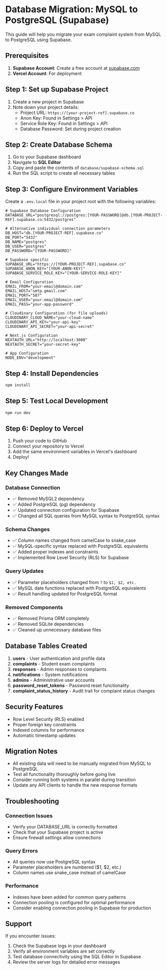# Database Migration: MySQL to PostgreSQL (Supabase)

This guide will help you migrate your exam complaint system from MySQL to PostgreSQL using Supabase.

## Prerequisites

1. **Supabase Account**: Create a free account at [supabase.com](https://supabase.com)
2. **Vercel Account**: For deployment

## Step 1: Set up Supabase Project

1. Create a new project in Supabase
2. Note down your project details:
   - Project URL: `https://[your-project-ref].supabase.co`
   - Anon Key: Found in Settings > API
   - Service Role Key: Found in Settings > API
   - Database Password: Set during project creation

## Step 2: Create Database Schema

1. Go to your Supabase dashboard
2. Navigate to **SQL Editor**
3. Copy and paste the contents of `database/supabase-schema.sql`
4. Run the SQL script to create all necessary tables

## Step 3: Configure Environment Variables

Create a `.env.local` file in your project root with the following variables:

```env
# Supabase Database Configuration
DATABASE_URL="postgresql://postgres:[YOUR-PASSWORD]@db.[YOUR-PROJECT-REF].supabase.co:5432/postgres"

# Alternative individual connection parameters
DB_HOST="db.[YOUR-PROJECT-REF].supabase.co"
DB_PORT="5432"
DB_NAME="postgres"
DB_USER="postgres"
DB_PASSWORD="[YOUR-PASSWORD]"

# Supabase specific
SUPABASE_URL="https://[YOUR-PROJECT-REF].supabase.co"
SUPABASE_ANON_KEY="[YOUR-ANON-KEY]"
SUPABASE_SERVICE_ROLE_KEY="[YOUR-SERVICE-ROLE-KEY]"

# Email Configuration
EMAIL_FROM="your-email@domain.com"
EMAIL_HOST="smtp.gmail.com"
EMAIL_PORT="587"
EMAIL_USER="your-email@domain.com"
EMAIL_PASS="your-app-password"

# Cloudinary Configuration (for file uploads)
CLOUDINARY_CLOUD_NAME="your-cloud-name"
CLOUDINARY_API_KEY="your-api-key"
CLOUDINARY_API_SECRET="your-api-secret"

# Next.js Configuration
NEXTAUTH_URL="http://localhost:3000"
NEXTAUTH_SECRET="your-secret-key"

# App Configuration
NODE_ENV="development"
```

## Step 4: Install Dependencies

```bash
npm install
```

## Step 5: Test Local Development

```bash
npm run dev
```

## Step 6: Deploy to Vercel

1. Push your code to GitHub
2. Connect your repository to Vercel
3. Add the same environment variables in Vercel's dashboard
4. Deploy!

## Key Changes Made

### Database Connection
- ✅ Removed MySQL2 dependency
- ✅ Added PostgreSQL (pg) dependency
- ✅ Updated connection configuration for Supabase
- ✅ Changed all SQL queries from MySQL syntax to PostgreSQL syntax

### Schema Changes
- ✅ Column names changed from camelCase to snake_case
- ✅ MySQL-specific syntax replaced with PostgreSQL equivalents
- ✅ Added proper indexes and constraints
- ✅ Implemented Row Level Security (RLS) for Supabase

### Query Updates
- ✅ Parameter placeholders changed from `?` to `$1, $2, etc.`
- ✅ MySQL date functions replaced with PostgreSQL equivalents
- ✅ Result handling updated for PostgreSQL format

### Removed Components
- ✅ Removed Prisma ORM completely
- ✅ Removed SQLite dependencies
- ✅ Cleaned up unnecessary database files

## Database Tables Created

1. **users** - User authentication and profile data
2. **complaints** - Student exam complaints
3. **responses** - Admin responses to complaints
4. **notifications** - System notifications
5. **admins** - Administrative user accounts
6. **password_reset_tokens** - Password reset functionality
7. **complaint_status_history** - Audit trail for complaint status changes

## Security Features

- Row Level Security (RLS) enabled
- Proper foreign key constraints
- Indexed columns for performance
- Automatic timestamp updates

## Migration Notes

- All existing data will need to be manually migrated from MySQL to PostgreSQL
- Test all functionality thoroughly before going live
- Consider running both systems in parallel during transition
- Update any API clients to handle the new response formats

## Troubleshooting

### Connection Issues
- Verify your DATABASE_URL is correctly formatted
- Check that your Supabase project is active
- Ensure firewall settings allow connections

### Query Errors
- All queries now use PostgreSQL syntax
- Parameter placeholders are numbered ($1, $2, etc.)
- Column names use snake_case instead of camelCase

### Performance
- Indexes have been added for common query patterns
- Connection pooling is configured for optimal performance
- Consider enabling connection pooling in Supabase for production

## Support

If you encounter issues:
1. Check the Supabase logs in your dashboard
2. Verify all environment variables are set correctly
3. Test database connectivity using the SQL Editor in Supabase
4. Review the server logs for detailed error messages
